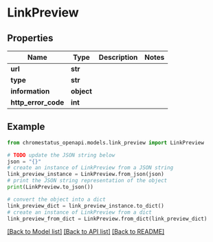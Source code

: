 # LinkPreview


## Properties

Name | Type | Description | Notes
------------ | ------------- | ------------- | -------------
**url** | **str** |  | 
**type** | **str** |  | 
**information** | **object** |  | 
**http_error_code** | **int** |  | 

## Example

```python
from chromestatus_openapi.models.link_preview import LinkPreview

# TODO update the JSON string below
json = "{}"
# create an instance of LinkPreview from a JSON string
link_preview_instance = LinkPreview.from_json(json)
# print the JSON string representation of the object
print(LinkPreview.to_json())

# convert the object into a dict
link_preview_dict = link_preview_instance.to_dict()
# create an instance of LinkPreview from a dict
link_preview_from_dict = LinkPreview.from_dict(link_preview_dict)
```
[[Back to Model list]](../README.md#documentation-for-models) [[Back to API list]](../README.md#documentation-for-api-endpoints) [[Back to README]](../README.md)


